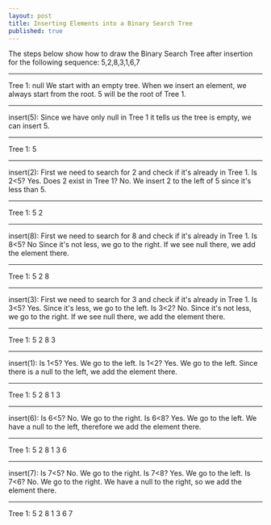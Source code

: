 ```yaml
---
layout: post
title: Inserting Elements into a Binary Search Tree
published: true
---
```


The steps below show how to draw the Binary Search Tree after insertion for the following sequence: 5,2,8,3,1,6,7


---------------------------------------

Tree 1:      null       We start with an empty tree. 
                        When we insert an element, we always start from the root. 
			5 will be the root of Tree 1.

---------------------------------------

insert(5): Since we have only null in Tree 1 it tells us the tree is empty, we can insert 5.

---------------------------------------

Tree 1:        5

---------------------------------------

insert(2): First we need to search for 2 and check if it's already in Tree 1.
           Is 2<5? Yes. 
	   Does 2 exist in Tree 1? No. 
           We insert 2 to the left of 5 since it's less than 5.

---------------------------------------

Tree 1:        5
             2

---------------------------------------

insert(8): First we need to search for 8 and check if it's already in Tree 1.
           Is 8<5? No 
	   Since it's not less, we go to the right. 
           If we see null there, we add the element there.

---------------------------------------

Tree 1:        5
             2   8

---------------------------------------

insert(3): First we need to search for 3 and check if it's already in Tree 1.
           Is 3<5? Yes. 
	   Since it's less, we go to the left.
	   Is 3<2? No. 
           Since it's not less, we go to the right. If we see null there, we add the element there.

---------------------------------------

Tree 1:        5
            2     8
			  3

---------------------------------------

insert(1): Is 1<5? Yes. We go to the left.
           Is 1<2? Yes. We go to the left. 
	   Since there is a null to the left, we add the element there.

---------------------------------------

Tree 1:        5
            2     8
	      1   3

---------------------------------------

insert(6): Is 6<5? No. We go to the right.
           Is 6<8? Yes. We go to the left. 
	   We have a null to the left, therefore we add the element there.

---------------------------------------

Tree 1:        5
            2	  8
          1   3 6

---------------------------------------

insert(7): Is 7<5? No. We go to the right.
           Is 7<8? Yes. We go to the left.
           Is 7<6? No. We go to the right. 
	   We have a null to the right, so we add the element there.

---------------------------------------

Tree 1:          5
            2	     8
          1	  3    6
		            7
